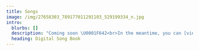 ```yaml
---
title: Songs
image: /img/27658303_789177011291103_529199334_n.jpg
intro:
  blurbs: []
  description: "Coming soon \U0001F642<br>In the meantime, you can [view our mobile songbook](/downloads/Songbook_180310_mobile.pdf) or download a printable version [here](/downloads/Songbook_180310.pdf).  (Updated 10th March 2018)"
  heading: Digital Song Book
---
```


